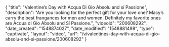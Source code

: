 {
    "title": "Valentine’s Day with Acqua Di Gio Absolu and sí Passione",
    "description": "Are you looking for the perfect gift for your love one? Macy’s carry the best frangances for men and women. Definitely my favorite ones are Acqua di Gio Absolu and Sí Passione.",
    "videoid": "200608292",
    "date_created": "1548874027",
    "date_modified": "1548881498",
    "type": "captivate",
    "layout": "video",
    "url": "\/v\/valentines-day-with-acqua-di-gio-absolu-and-si-passione\/200608292"
}